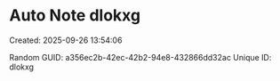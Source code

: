 ﻿# Auto Note dlokxg
Created: 2025-09-26 13:54:06

Random GUID: a356ec2b-42ec-42b2-94e8-432866dd32ac
Unique ID: dlokxg
